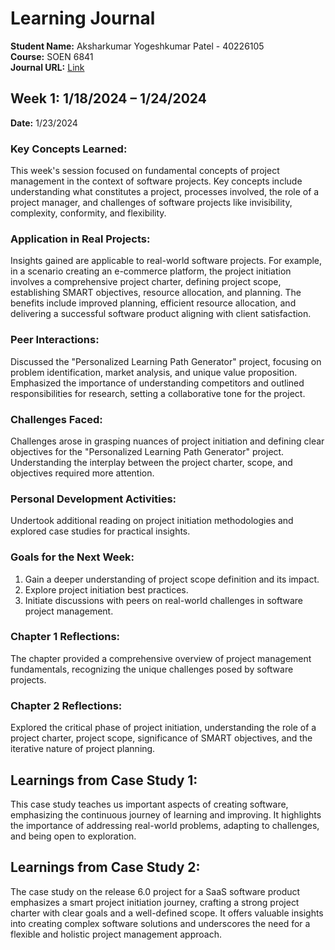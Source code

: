 # Learning Journal

**Student Name:** Aksharkumar Yogeshkumar Patel - 40226105  
**Course:** SOEN 6841  
**Journal URL:** [Link](https://github.com/aksharpatel17/SOEN_6841)

## Week 1: 1/18/2024 – 1/24/2024

**Date:** 1/23/2024

### Key Concepts Learned:

This week's session focused on fundamental concepts of project management in the context of software projects. Key concepts include understanding what constitutes a project, processes involved, the role of a project manager, and challenges of software projects like invisibility, complexity, conformity, and flexibility.

### Application in Real Projects:

Insights gained are applicable to real-world software projects. For example, in a scenario creating an e-commerce platform, the project initiation involves a comprehensive project charter, defining project scope, establishing SMART objectives, resource allocation, and planning. The benefits include improved planning, efficient resource allocation, and delivering a successful software product aligning with client satisfaction.

### Peer Interactions:

Discussed the "Personalized Learning Path Generator" project, focusing on problem identification, market analysis, and unique value proposition. Emphasized the importance of understanding competitors and outlined responsibilities for research, setting a collaborative tone for the project.

### Challenges Faced:

Challenges arose in grasping nuances of project initiation and defining clear objectives for the "Personalized Learning Path Generator" project. Understanding the interplay between the project charter, scope, and objectives required more attention.

### Personal Development Activities:

Undertook additional reading on project initiation methodologies and explored case studies for practical insights.

### Goals for the Next Week:

1. Gain a deeper understanding of project scope definition and its impact.
2. Explore project initiation best practices.
3. Initiate discussions with peers on real-world challenges in software project management.

### Chapter 1 Reflections:

The chapter provided a comprehensive overview of project management fundamentals, recognizing the unique challenges posed by software projects.

### Chapter 2 Reflections:

Explored the critical phase of project initiation, understanding the role of a project charter, project scope, significance of SMART objectives, and the iterative nature of project planning.

## Learnings from Case Study 1:

This case study teaches us important aspects of creating software, emphasizing the continuous journey of learning and improving. It highlights the importance of addressing real-world problems, adapting to challenges, and being open to exploration.

## Learnings from Case Study 2:

The case study on the release 6.0 project for a SaaS software product emphasizes a smart project initiation journey, crafting a strong project charter with clear goals and a well-defined scope. It offers valuable insights into creating complex software solutions and underscores the need for a flexible and holistic project management approach.



